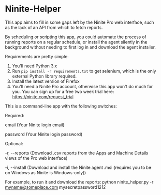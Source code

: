 # Ninite-Helper
This app aims to fill in some gaps left by the Ninite Pro web interface,
such as the lack of an API from which to fetch reports.

By scheduling or scripting this app, you could automate the process of
running reports on a regular schedule, or install the agent silently in the background
without needing to first log in and download the agent installer.


Requirements are pretty simple:
1. You'll need Python 3.x
2. Run `pip install -r requirements.txt` to get selenium, which is the only external Python library required.
3. Install the latest version of Firefox
4. You'll need a Ninite Pro account, otherwise this app won't do much for you. You can sign up for a free two week trial here: https://ninite.com/request_trial

This is a command-line app with the following switches:

Required:

email       (Your Ninite login email)

password    (Your Ninite login password)


Optional:

-r, --reports    (Download .csv reports from the Apps and Machine Details views of the Pro web interface)

-i, --install    (Download and install the Ninite agent .msi (requires you to be on Windows as Ninite is Windows-only))

For example, to run it and download the reports:
python ninite_helper.py -r myname@someplace.com mysecretpassword1212


